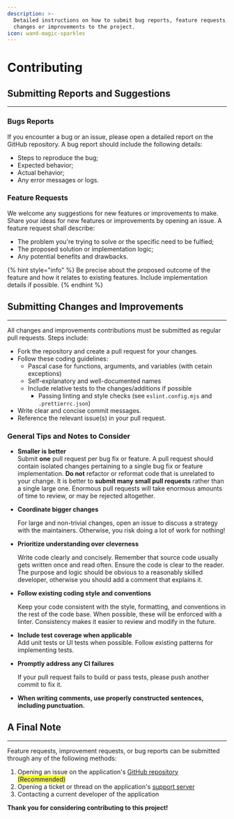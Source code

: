 ```yaml
---
description: >-
  Detailed instructions on how to submit bug reports, feature requests, and
  changes or improvements to the project.
icon: wand-magic-sparkles
---
```


# Contributing

## Submitting Reports and Suggestions

***

### Bugs Reports

If you encounter a bug or an issue, please open a detailed report on the GitHub repository. A bug report should include the following details:

* Steps to reproduce the bug;
* Expected behavior;
* Actual behavior;
* Any error messages or logs.

### Feature Requests

We welcome any suggestions for new features or improvements to make. Share your ideas for new features or improvements by opening an issue. A feature request shall describe:

* The problem you're trying to solve or the specific need to be fulfied;
* The proposed solution or implementation logic;
* Any potential benefits and drawbacks.

{% hint style="info" %}
Be precise about the proposed outcome of the feature and how it relates to existing features. Include implementation details if possible.
{% endhint %}

## Submitting Changes and Improvements

***

All changes and improvements contributions must be submitted as regular pull requests. Steps include:

* Fork the repository and create a pull request for your changes.
* Follow these coding guidelines:
  * Pascal case for functions, arguments, and variables (with cetain exceptions)
  * Self-explanatory and well-documented names
  * Include relative tests to the changes/additions if possible
    * Passing linting and style checks (see `eslint.config.mjs` and `.prettierrc.json`)
* Write clear and concise commit messages.
* Reference the relevant issue(s) in your pull request.

### General Tips and Notes to Consider

* **Smaller is better**\
  Submit **one** pull request per bug fix or feature. A pull request should contain isolated changes pertaining to a single bug fix or feature implementation. **Do not** refactor or reformat code that is unrelated to your change. It is better to **submit many small pull requests** rather than a single large one. Enormous pull requests will take enormous amounts of time to review, or may be rejected altogether.
*   **Coordinate bigger changes**

    For large and non-trivial changes, open an issue to discuss a strategy with the maintainers. Otherwise, you risk doing a lot of work for nothing!
*   **Prioritize understanding over cleverness**

    Write code clearly and concisely. Remember that source code usually gets written once and read often. Ensure the code is clear to the reader. The purpose and logic should be obvious to a reasonably skilled developer, otherwise you should add a comment that explains it.
*   **Follow existing coding style and conventions**

    Keep your code consistent with the style, formatting, and conventions in the rest of the code base. When possible, these will be enforced with a linter. Consistency makes it easier to review and modify in the future.
* **Include test coverage when applicable**\
  Add unit tests or UI tests when possible. Follow existing patterns for implementing tests.
*   **Promptly address any CI failures**

    If your pull request fails to build or pass tests, please push another commit to fix it.
* **When writing comments, use properly constructed sentences, including punctuation.**

## A Final Note

***

Feature requests, improvement requests, or bug reports can be submitted through any of the following methods:

1. Opening an issue on the application's [GitHub repository](https://github.com/EgizianoEG/LAPD-Central-Bot/issues) <mark style="color:blue;">(Recommended)</mark>
2. Opening a ticket or thread on the application's [support server](https://discord.gg/B2qMTjqgPK)
3. Contacting a current developer of the application



**Thank you for considering contributing to this project!**
